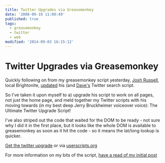 ```yaml
---
title: Twitter Upgrades via Greasemonkey
date: '2008-09-19 11:00:49'
published: true
tags:
  - greasemonkey
  - twitter
  - web
modified: '2014-09-03 16:15:12'
---
```

# Twitter Upgrades via Greasemonkey

Quickly following on from my greasemonkey script yesterday, [Josh Russell](http://www.joshrussell.com), local Brightonite, [updated](http://www.joshrussell.com/2008/07/18/we-added-search-to-twitter/) his (and [Dave's](http://builtbydave.co.uk/) Twitter search script.

So I've taken it upon myself to a) upgrade his script to work on all pages, not just the home page, and meld together my Twitter scripts with his moving towards (in my best deep Jerry Bruckheimer voiceover voice): The Ultimate Twitter Upgrade Script!

<!--more-->

I've also striped out the code that waited for the DOM to be ready - not sure why I did it in the first place, but it looks like the whole DOM is available to greasemonkey as soon as it hit the code - so it means the lat/long lookup is quicker.

[Get the twitter upgrade](/downloads/tweet_upgrade.user.js) or via [userscripts.org](http://userscripts.org/scripts/show/34004)

For more information on my bits of the script, [have a read of my initial post](/2008/09/17/tweet-offline-better-locations/)
